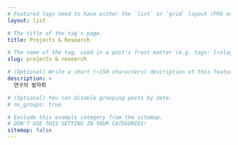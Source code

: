 ```yaml
---
# Featured tags need to have either the `list` or `grid` layout (PRO only).
layout: list

# The title of the tag's page.
title: Projects & Research

# The name of the tag, used in a post's front matter (e.g. tags: [<slug>]).
slug: projects & research

# (Optional) Write a short (~150 characters) description of this featured tag.
description: >
  연구의 발자취

# (Optional) You can disable grouping posts by date.
# no_groups: true

# Exclude this example category from the sitemap.
# DON'T USE THIS SETTING IN YOUR CATEGORIES!
sitemap: false
---
```

